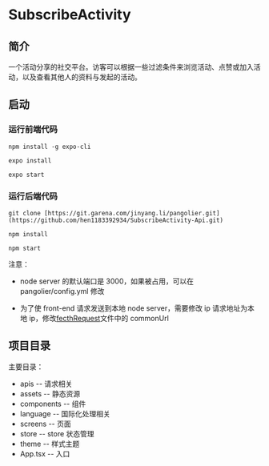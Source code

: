 # SubscribeActivity

## 简介

一个活动分享的社交平台。访客可以根据一些过滤条件来浏览活动、点赞或加入活动，以及查看其他人的资料与发起的活动。

## 启动

### 运行前端代码

```
npm install -g expo-cli

expo install

expo start
```

### 运行后端代码

```
git clone [https://git.garena.com/jinyang.li/pangolier.git](https://github.com/hen1183392934/SubscribeActivity-Api.git)

npm install

npm start
```

注意：

- node server 的默认端口是 3000，如果被占用，可以在 pangolier/config.yml 修改

- 为了使 front-end 请求发送到本地 node server，需要修改 ip 请求地址为本地 ip，修改[fecthRequest](apis/fecthRequest.ts)文件中的 commonUrl

## 项目目录

主要目录：

- apis -- 请求相关
- assets -- 静态资源
- components -- 组件
- language -- 国际化处理相关
- screens -- 页面
- store -- store 状态管理
- theme -- 样式主题
- App.tsx -- 入口

